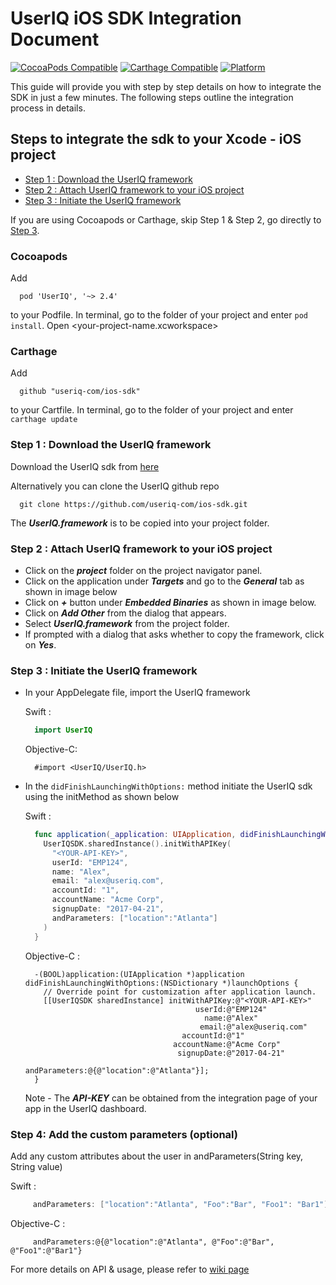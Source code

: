 # UserIQ iOS SDK Integration Document

[![CocoaPods Compatible](https://img.shields.io/cocoapods/v/UserIQ.svg)](https://img.shields.io/cocoapods/v/UserIQ.svg)
[![Carthage Compatible](https://img.shields.io/badge/Carthage-compatible-4BC51D.svg?style=flat)](https://github.com/Carthage/Carthage)
[![Platform](https://img.shields.io/cocoapods/p/UserIQ.svg?style=flat)](http://cocoapods.org/pods/UserIQ)

This guide will provide you with step by step details on how to integrate the SDK in just a few minutes. The following steps outline the integration process in details.

## Steps to integrate the sdk to your Xcode - iOS project

- [Step 1 : Download the UserIQ framework](#step-1--download-the-useriq-framework)
- [Step 2 : Attach UserIQ framework to your iOS project](#step-2--attach-useriq-framework-to-your-ios-project)
- [Step 3 : Initiate the UserIQ framework](#step-3--initiate-the-useriq-framework)

If you are using Cocoapods or Carthage, skip Step 1 & Step 2, go directly to [Step 3](#Step-3--Initiate-the-useriq-framework).

### Cocoapods

Add

```
  pod 'UserIQ', '~> 2.4'
```

to your Podfile.
In terminal, go to the folder of your project and enter `pod install`. Open <your-project-name.xcworkspace>

### Carthage

Add

```
  github "useriq-com/ios-sdk"
```

to your Cartfile. In terminal, go to the folder of your project and enter `carthage update`

### Step 1 : Download the UserIQ framework

Download the UserIQ sdk from [here](http://mobile.useriq.com)

Alternatively you can clone the UserIQ github repo

```
  git clone https://github.com/useriq-com/ios-sdk.git
```

The **_UserIQ.framework_** is to be copied into your project folder.

### Step 2 : Attach UserIQ framework to your iOS project

- Click on the **_project_** folder on the project navigator panel.
- Click on the application under **_Targets_** and go to the **_General_** tab as shown in image below
- Click on **_+_** button under **_Embedded Binaries_** as shown in image below.
- Click on **_Add Other_** from the dialog that appears.
- Select **_UserIQ.framework_** from the project folder.
- If prompted with a dialog that asks whether to copy the framework, click on **_Yes_**.

### Step 3 : Initiate the UserIQ framework

- In your AppDelegate file, import the UserIQ framework

  Swift :

  ```Swift
    import UserIQ
  ```

  Objective-C:

  ```objc
    #import <UserIQ/UserIQ.h>
  ```

- In the `didFinishLaunchingWithOptions:` method initiate the UserIQ sdk using the initMethod as shown below

  Swift :

  ```Swift
    func application(_application: UIApplication, didFinishLaunchingWithOptions launchOptions: [UIApplicationLaunchOptionsKey: Any]?) -> Bool {
      UserIQSDK.sharedInstance().initWithAPIKey(
        "<YOUR-API-KEY>",
        userId: "EMP124",
        name: "Alex",
        email: "alex@useriq.com",
        accountId: "1",
        accountName: "Acme Corp",
        signupDate: "2017-04-21",
        andParameters: ["location":"Atlanta"]
      )
    }
  ```

  Objective-C :

  ```objc
    -(BOOL)application:(UIApplication *)application didFinishLaunchingWithOptions:(NSDictionary *)launchOptions {
      // Override point for customization after application launch.
      [[UserIQSDK sharedInstance] initWithAPIKey:@"<YOUR-API-KEY>"
                                        userId:@"EMP124"
                                          name:@"Alex"
                                         email:@"alex@useriq.com"
                                     accountId:@"1"
                                   accountName:@"Acme Corp"
                                    signupDate:@"2017-04-21"
                                 andParameters:@{@"location":@"Atlanta"}];
    }
  ```

  Note - The **_API-KEY_** can be obtained from the integration page of your app in the UserIQ dashboard.

### Step 4: Add the custom parameters (optional)

Add any custom attributes about the user in andParameters(String key, String value)

Swift :

```Swift
     andParameters: ["location":"Atlanta", "Foo":"Bar", "Foo1": "Bar1"]

```

Objective-C :

```objc
     andParameters:@{@"location":@"Atlanta", @"Foo":@"Bar", @"Foo1":@"Bar1"}

```

For more details on API & usage, please refer to [wiki page](https://github.com/useriq-com/ios-sdk/wiki)
